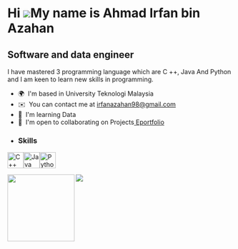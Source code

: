 Hi ![](https://user-images.githubusercontent.com/18350557/176309783-0785949b-9127-417c-8b55-ab5a4333674e.gif)My name is Ahmad Irfan bin Azahan
==============================================================================================================================================

Software and data engineer
--------------------------

I have mastered 3 programming language which are C ++, Java And Python and I am keen to learn new skills in programming.

*   🌍  I'm based in University Teknologi Malaysia
*   ✉️  You can contact me at [irfanazahan98@gmail.com](mailto:irfanazahan98@gmail.com)
*   🧠  I'm learning Data
*   🤝  I'm open to collaborating on Projects<a href="https://www.github.com/IrfanAzahan" target="_blank" rel="noreferrer">
 [Eportfolio](https://irfanazahan.github.io)
*   ### Skills 
<p align="left">
<a href="https://docs.microsoft.com/en-us/cpp/?view=msvc-170" target="_blank" rel="noreferrer"><img src="https://raw.githubusercontent.com/danielcranney/readme-generator/main/public/icons/skills/cplusplus-colored.svg" width="36" height="36" alt="C++" /></a><a href="https://www.oracle.com/java/" target="_blank" rel="noreferrer"><img src="https://raw.githubusercontent.com/danielcranney/readme-generator/main/public/icons/skills/java-colored.svg" width="36" height="36" alt="Java" /></a><a href="https://www.python.org/" target="_blank" rel="noreferrer"><img src="https://raw.githubusercontent.com/danielcranney/readme-generator/main/public/icons/skills/python-colored.svg" width="36" height="36" alt="Python" /></a>
                    </p>
<img
                  src="https://img.shields.io/github/followers/IrfanAzahan?logo=github&style=for-the-badge&color=ef4444&labelColor=1c1917" /></a>                   
                
                  
                  
               

<img align="left" height="150" src="https://upload.wikimedia.org/wikipedia/en/thumb/c/c7/Chill_guy_original_artwork.jpg/220px-Chill_guy_original_artwork.jpg"  />
